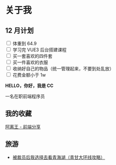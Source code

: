 # 关于我

## 12 月计划

<input type="checkbox"> 体重到 64.9  
<input type="checkbox"> 学习完 VUE3 后台搭建课程  
<input type="checkbox"> 买一套喜欢的四件套  
<input type="checkbox"> 买一件喜欢的衣服  
<input type="checkbox"> 收纳好自己的物品（统一管理起来，不要到处乱放）  
<input type="checkbox"> 花费金额小于 1w

**HELLO，你好，我是 CC**

一名在职前端程序员

## 我的收藏

[阿离王 - 前端分享](https://347830076.github.io/myBlog/about.html)

## 旅游

- [被裁员后我选择去看青海湖（青甘大环线攻略）](https://juejin.cn/post/7129790391120822303)
